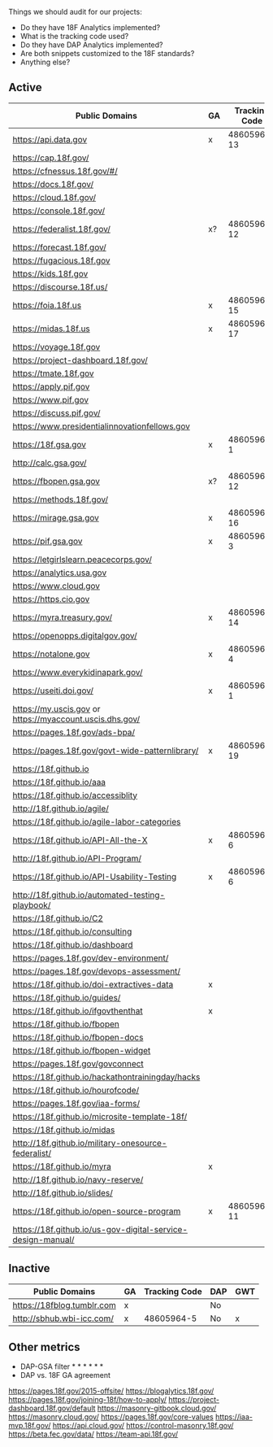 Things we should audit for our projects: 
* Do they have 18F Analytics implemented? 
* What is the tracking code used?  
* Do they have DAP Analytics implemented?  
* Are both snippets customized to the 18F standards?  
* Anything else? 

## Active 




| Public Domains  | GA  | Tracking Code  | DAP Code  | GWT  |
|---|---|---|---|---|
| https://api.data.gov | x  | 48605964-13  | x  |  x |
| https://cap.18f.gov/ |   |   |   |   |
| https://cfnessus.18f.gov/#/ |   |   |   |   |
| https://docs.18f.gov/ |   |   |   |   |
| https://cloud.18f.gov/ |   |   |   |   |
| https://console.18f.gov/ |   |   |   |   |
| https://federalist.18f.gov/  | x?  | 48605964-12  |   |   |
| https://forecast.18f.gov/  |   |   |   |   |
| https://fugacious.18f.gov  |   |   |   |   |
| https://kids.18f.gov  |   |   |   |   |
| https://discourse.18f.us/  |   |   |   |   |
| https://foia.18f.us  |  x | 48605964-15  | No  |   |
| https://midas.18f.us  |  x | 48605964-17  |  No |   |
| https://voyage.18f.gov  |   |   |   |   |
| https://project-dashboard.18f.gov/ |   |   |   |   |
| https://tmate.18f.gov |   |   |   |   |
| https://apply.pif.gov |   |   |   |   |
| https://www.pif.gov |   |   |   |   |
| https://discuss.pif.gov/ |   |   |   |   |
| https://www.presidentialinnovationfellows.gov |   |   |  |   |
| https://18f.gsa.gov  |  x | 48605964-1  | x  |   |
| http://calc.gsa.gov/  |   |   |   |   |
| https://fbopen.gsa.gov  | x?  | 48605964-12  |   |   |
| https://methods.18f.gov/  |   |  |   |   |
| https://mirage.gsa.gov  | x  | 48605964-16  |  No |   |
| https://pif.gsa.gov |  x |  48605964-3 |  No |   |
| https://letgirlslearn.peacecorps.gov/  |   |   |   |   |
| https://analytics.usa.gov  |   |   |   |   |
| https://www.cloud.gov  |   |   |   |   |
| https://https.cio.gov  |   |   |   |   |
| https://myra.treasury.gov/  | x  |  48605964-14 |  No |   |
| https://openopps.digitalgov.gov/  |   |  |   |   |
| https://notalone.gov |  x | 48605964-4  | x  |   |
| https://www.everykidinapark.gov/ |   |   |   |   |
| https://useiti.doi.gov/  | x  | 48605964-1  | x  |   |
| https://my.uscis.gov or https://myaccount.uscis.dhs.gov/  |   |   |  |   |
| https://pages.18f.gov/ads-bpa/  |  |   |   |   |
| https://pages.18f.gov/govt-wide-patternlibrary/  | x | 48605964-19  | X  |   |
| https://18f.github.io |   |   | No  |   |
| https://18f.github.io/aaa |   |   | No  |   |
| https://18f.github.io/accessiblity |   |   | No  |   |
| http://18f.github.io/agile/ |   |   | No  |   |
| https://18f.github.io/agile-labor-categories |   |   | No  |   |
| https://18f.github.io/API-All-the-X | x  |  48605964-6 | No  | x  |
| http://18f.github.io/API-Program/ |   |   | No  |   |
| https://18f.github.io/API-Usability-Testing | x  | 48605964-6  |  No | x  |
| http://18f.github.io/automated-testing-playbook/ |   |   |   |   |
| https://18f.github.io/C2 |   |   | No  |   |
| https://18f.github.io/consulting |   |   | No  |   |
| https://18f.github.io/dashboard |   |   |  No |   |
| https://pages.18f.gov/dev-environment/ |   |   |  No |   |
| https://pages.18f.gov/devops-assessment/ |   |   |   |   |
| https://18f.github.io/doi-extractives-data | x  |   | x  |   |
| https://18f.github.io/guides/ |   |   |   |   |
| https://18f.github.io/ifgovthenthat |  x |   |  No |   |
| https://18f.github.io/fbopen |   |   | No  |   |
| https://18f.github.io/fbopen-docs |   |   | No  |   |
| https://18f.github.io/fbopen-widget |   |   | No  |   |
| https://pages.18f.gov/govconnect |   |   |  |   |
| https://18f.github.io/hackathontrainingday/hacks |   |   | No  |   |
| https://18f.github.io/hourofcode/ |   |   | No  |   |
| https://pages.18f.gov/iaa-forms/ |   |   | No  |   |
| https://18f.github.io/microsite-template-18f/ |   |   | No  |   |
| https://18f.github.io/midas |   |   | No  |   |
| http://18f.github.io/military-onesource-federalist/ |   |   | No  |   |
| https://18f.github.io/myra |  x |   | No  |   |
| http://18f.github.io/navy-reserve/ |   |   | No  |   |
| http://18f.github.io/slides/ |   |   | No  |   |
| https://18f.github.io/open-source-program |  x | 48605964-11  |  No |  x |
| https://18f.github.io/us-gov-digital-service-design-manual/ |   |   | No  |   |

## Inactive


| Public Domains  | GA  | Tracking Code  | DAP  | GWT  |
|---|---|---|---|---|
| https://18fblog.tumblr.com  |  x |   | No  |   |
| http://sbhub.wbi-icc.com/  | x  |  48605964-5 | No  |  x |

## Other metrics

* DAP-GSA filter 
  * 
  * 
  * 
  * 
  * 
  * 
* DAP vs. 18F GA agreement

https://pages.18f.gov/2015-offsite/
https://blogalytics.18f.gov/
https://pages.18f.gov/joining-18f/how-to-apply/
https://project-dashboard.18f.gov/default
https://masonry-gitbook.cloud.gov/
https://masonry.cloud.gov/
https://pages.18f.gov/core-values
https://iaa-mvp.18f.gov/
https://api.cloud.gov/
https://control-masonry.18f.gov/
https://beta.fec.gov/data/
https://team-api.18f.gov/
